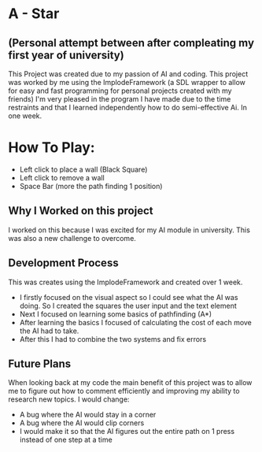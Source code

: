 # A - Star 
## (Personal attempt between after compleating my first year of university)
This Project was created due to my passion of AI and coding. This project was worked by me using the ImplodeFramework (a SDL wrapper to allow for easy and fast programming for personal projects created with my friends)
I'm very pleased in the program I have made due to the time restraints and that I learned independently how to do semi-effective Ai. In one week.


# How To Play:

 - Left click to place a wall (Black Square)
 - Left click to remove a wall
 - Space Bar (more the path finding 1 position)

## Why I Worked on this project

I worked on this because I was excited for my AI module in university. This was also a new challenge to overcome.

## Development Process

This was creates using the ImplodeFramework and created over 1 week.

 - I firstly focused on the visual aspect so I could see what the AI was doing. So I created the squares the user input and the text element
 - Next I focused on learning some basics of pathfinding (A*)
 - After learning the basics I focused of calculating the cost of each move the AI had to take.
 - After this I had to combine the two systems and fix errors

 
 ## Future Plans
 When looking back at my code the main benefit of this project was to allow me to figure out how to comment efficiently and improving my ability to research new topics.
 I would change:
 - A bug where the AI would stay in a corner
 - A bug where the AI would clip corners
 - I would make it so that the AI figures out the entire path on 1 press instead of one step at a time
